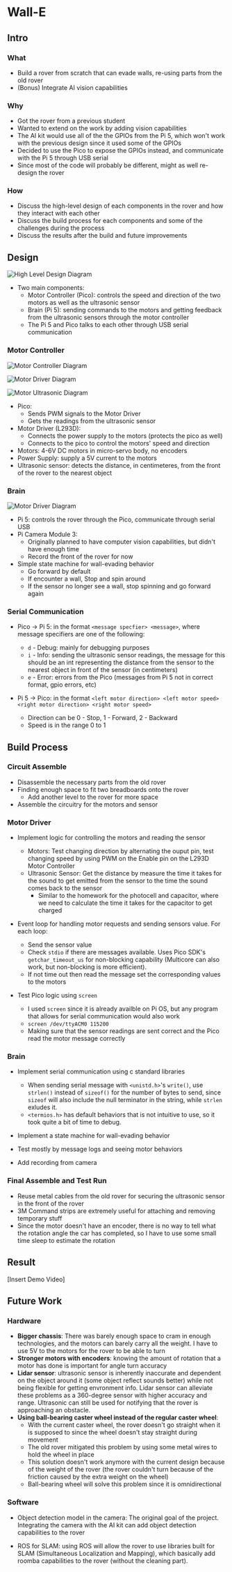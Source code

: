 # Wall-E 

## Intro

### What 
- Build a rover from scratch that can evade walls, re-using parts from the old rover
- (Bonus) Integrate AI vision capabilities

### Why
- Got the rover from a previous student
- Wanted to extend on the work by adding vision capabilities
- The AI kit would use all of the the GPIOs from the Pi 5, which won't work with the previous design since it used some of the GPIOs
- Decided to use the Pico to expose the GPIOs instead, and communicate with the Pi 5 through USB serial
- Since most of the code will probably be different, might as well re-design the rover

### How
- Discuss the high-level design of each components in the rover and how they interact with each other
- Discuss the build process for each components and some of the challenges during the process
- Discuss the results after the build and future improvements

## Design

![High Level Design Diagram](diag_high_level_design.png)

- Two main components:
    - Motor Controller (Pico): controls the speed and direction of the two motors as well as the ultrasonic sensor
    - Brain (Pi 5): sending commands to the motors and getting feedback from the ultrasonic sensors through the motor controller
    - The Pi 5 and Pico talks to each other through USB serial communication

### Motor Controller 

![Motor Controller Diagram](diag_motor_controller.png)

![Motor Driver Diagram](diag_l293d.png)

![Motor Ultrasonic Diagram](diag_ultrasonic.png)

- Pico: 
    - Sends PWM signals to the Motor Driver    
    - Gets the readings from the ultrasonic sensor
- Motor Driver (L293D): 
    - Connects the power supply to the motors (protects the pico as well) 
    - Connects to the pico to control the motors' speed and direction
- Motors: 4-6V DC motors in micro-servo body, no encoders
- Power Supply: supply a 5V current to the motors 
- Ultrasonic sensor: detects the distance, in centimeteres, from the front of the rover to the nearest object

### Brain

![Motor Driver Diagram](diag_brain_state_machine.png)

- Pi 5: controls the rover through the Pico, communicate through serial USB 
- Pi Camera Module 3: 
    - Originally planned to have computer vision capabilities, but didn't have enough time
    - Record the front of the rover for now
- Simple state machine for wall-evading behavior 
    - Go forward by default
    - If encounter a wall, Stop and spin around
    - If the sensor no longer see a wall, stop spinning and go forward again

### Serial Communication

- Pico -> Pi 5: in the format `<message specfier> <message>`, where message specifiers are one of the following:
    - `d` - Debug: mainly for debugging purposes
    - `i` - Info: sending the ultrasonic sensor readings, the message for this should be an int representing the distance from the sensor to the nearest object in front of the sensor (in centimeters)
    - `e` - Error: errors from the Pico (messages from Pi 5 not in correct format, gpio errors, etc) 

- Pi 5 -> Pico: in the format `<left motor direction> <left motor speed> <right motor direction> <right motor speed>`
    - Direction can be 0 - Stop, 1 - Forward, 2 - Backward
    - Speed is in the range 0 to 1

## Build Process

### Circuit Assemble
- Disassemble the necessary parts from the old rover
- Finding enough space to fit two breadboards onto the rover
    - Add another level to the rover for more space
- Assemble the circuitry for the motors and sensor

### Motor Driver
- Implement logic for controlling the motors and reading the sensor
    - Motors: Test changing direction by alternating the ouput pin, test changing speed by using PWM on the Enable pin on the L293D Motor Controller 
    - Ultrasonic Sensor: Get the distance by measure the time it takes for the sound to get emitted from the sensor to the time the sound comes back to the sensor
        - Similar to the homework for the photocell and capacitor, where we need to calculate the time it takes for the capacitor to get charged  

- Event loop for handling motor requests and sending sensors value. For each loop:
    - Send the sensor value
    - Check `stdio` if there are messages available. Uses Pico SDK's `getchar_timeout_us` for non-blocking capability (Multicore can also work, but non-blocking is more efficient).
    - If not time out then read the message set the corresponding values to the motors

- Test Pico logic using `screen`
    - I used `screen` since it is already availble on Pi OS, but any program that allows for serial communication would also work  
    - `screen /dev/ttyACM0 115200`
    - Making sure that the sensor readings are sent correct and the Pico read the motor message correctly

### Brain
- Implement serial communication using c standard libraries
    - When sending serial message with `<unistd.h>`'s `write()`, use `strlen()` instead of `sizeof()` for the number of bytes to send, since `sizeof` will also include the null terminator in the string, while `strlen` exludes it.
    - `<termios.h>` has default behaviors that is not intuitive to use, so it took quite a bit of time to debug. 

- Implement a state machine for wall-evading behavior

- Test mostly by message logs and seeing motor behaviors

- Add recording from camera 

### Final Assemble and Test Run
- Reuse metal cables from the old rover for securing the ultrasonic sensor in the front of the rover 
- 3M Command strips are extremely useful for attaching and removing temporary stuff
- Since the motor doesn't have an encoder, there is no way to tell what the rotation angle the car has completed, so I have to use some small time sleep to estimate the rotation 

## Result

[Insert Demo Video]

## Future Work

### Hardware
- **Bigger chassis**: There was barely enough space to cram in enough technologies, and the motors can barely carry all the weight. I have to use 5V to the motors for the rover to be able to turn 
- **Stronger motors with encoders**: knowing the amount of rotation that a motor has done is important for angle turn accuracy
- **Lidar sensor**: ultrasonic sensor is inherently inaccurate and dependent on the object around it (some object reflect sounds better) while not being flexible for getting envronment info. Lidar sensor can alleviate these problems as a 360-degree sensor with higher accuracy and range. Ultrasonic can still be used for notifying that the rover is approaching an obstacle.  
- **Using ball-bearing caster wheel instead of the regular caster wheel**: 
    - With the current caster wheel, the rover doesn't go straight when it is supposed to since the wheel doesn't stay straight during movement
    - The old rover mitigated this problem by using some metal wires to hold the wheel in place
    - This solution doesn't work anymore with the current design because of the weight of the rover (the rover couldn't turn because of the friction caused by the extra weight on the wheel)
    - Ball-bearing wheel will solve this problem since it is omnidirectional

### Software

- Object detection model in the camera: The original goal of the project. Integrating the camera with the AI kit can add object detection capabilities to the rover 

- ROS for SLAM: using ROS will allow the rover to use libraries built for SLAM (Simultaneous Localization and Mapping), which basically add roomba capabilities to the rover (without the cleaning part).
